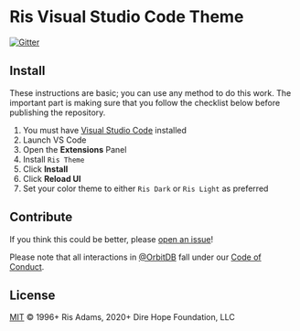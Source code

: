 # Ris Visual Studio Code Theme

[![Gitter](https://img.shields.io/gitter/room/nwjs/nw.js.svg)](https://gitter.im/Dire-Hope/community)

## Install

These instructions are basic; you can use any method to do this work. The important part is making sure that you follow the checklist below before publishing the repository.

1. You must have [Visual Studio Code](https://code.visualstudio.com/) installed
1. Launch VS Code
1. Open the **Extensions** Panel
1. Install `Ris Theme`
1. Click **Install**
1. Click **Reload UI**
1. Set your color theme to either `Ris Dark` or `Ris Light` as preferred

## Contribute

If you think this could be better, please [open an issue](https://github.com/orbitdb/repo-template/issues/new)!

Please note that all interactions in [@OrbitDB](https://github.com/orbitdb) fall under our [Code of Conduct](CODE_OF_CONDUCT.md).

## License

[MIT](LICENSE) © 1996+ Ris Adams, 2020+ Dire Hope Foundation, LLC
